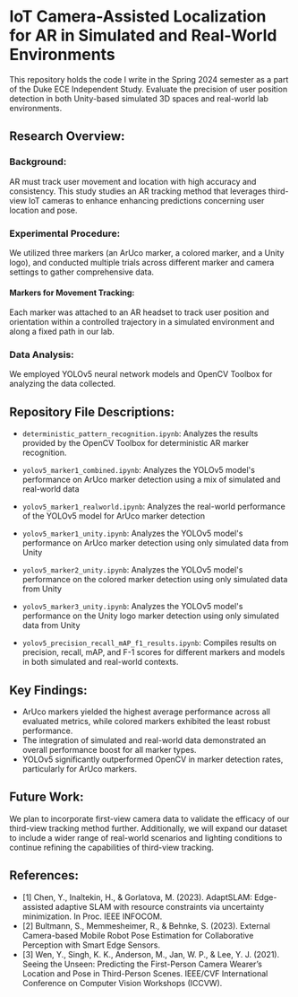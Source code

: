 # IoT Camera-Assisted Localization for AR in Simulated and Real-World Environments

This repository holds the code I write in the Spring 2024 semester as a part of the Duke ECE Independent Study.
Evaluate the precision of user position detection in both Unity-based simulated 3D spaces and real-world lab environments.

## Research Overview:

### Background:
AR must track user movement and location with high accuracy and consistency. This study studies an AR tracking method that leverages third-view IoT cameras to enhance enhancing predictions concerning user location and pose.

### Experimental Procedure:
We utilized three markers (an ArUco marker, a colored marker, and a Unity logo), and conducted multiple trials across different marker and camera settings to gather comprehensive data.

#### Markers for Movement Tracking:
Each marker was attached to an AR headset to track user position and orientation within a controlled trajectory in a simulated environment and along a fixed path in our lab.

### Data Analysis:
We employed YOLOv5 neural network models and OpenCV Toolbox for analyzing the data collected.

## Repository File Descriptions:

- `deterministic_pattern_recognition.ipynb`: Analyzes the results provided by the OpenCV Toolbox for deterministic AR marker recognition.
  
- `yolov5_marker1_combined.ipynb`: Analyzes the YOLOv5 model's performance on ArUco marker detection using a mix of simulated and real-world data
  
- `yolov5_marker1_realworld.ipynb`: Analyzes the real-world performance of the YOLOv5 model for ArUco marker detection
  
- `yolov5_marker1_unity.ipynb`: Analyzes the YOLOv5 model's performance on ArUco marker detection using only simulated data from Unity
  
- `yolov5_marker2_unity.ipynb`: Analyzes the YOLOv5 model's performance on the colored marker detection using only simulated data from Unity
  
- `yolov5_marker3_unity.ipynb`: Analyzes the YOLOv5 model's performance on the Unity logo marker detection using only simulated data from Unity
  
- `yolov5_precision_recall_mAP_f1_results.ipynb`: Compiles results on precision, recall, mAP, and F-1 scores for different markers and models in both simulated and real-world contexts.

## Key Findings:

- ArUco markers yielded the highest average performance across all evaluated metrics, while colored markers exhibited the least robust performance.
- The integration of simulated and real-world data demonstrated an overall performance boost for all marker types.
- YOLOv5 significantly outperformed OpenCV in marker detection rates, particularly for ArUco markers.

## Future Work:

We plan to incorporate first-view camera data to validate the efficacy of our third-view tracking method further. Additionally, we will expand our dataset to include a wider range of real-world scenarios and lighting conditions to continue refining the capabilities of third-view tracking.

## References:
- [1] Chen, Y., Inaltekin, H., & Gorlatova, M. (2023). AdaptSLAM: Edge-assisted adaptive SLAM with resource constraints via uncertainty minimization. In Proc. IEEE INFOCOM.
- [2] Bultmann, S., Memmesheimer, R., & Behnke, S. (2023). External Camera-based Mobile Robot Pose Estimation for Collaborative Perception with Smart Edge Sensors.
- [3] Wen, Y., Singh, K. K., Anderson, M., Jan, W. P., & Lee, Y. J. (2021). Seeing the Unseen: Predicting the First-Person Camera Wearer’s Location and Pose in Third-Person Scenes. IEEE/CVF International Conference on Computer Vision Workshops (ICCVW).
